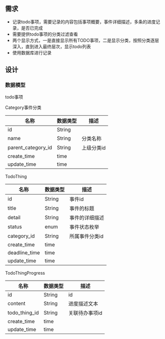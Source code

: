 ## 需求

* 记录todo事项，需要记录的内容包括事项概要，事件详细描述，多条的进度记录，是否已完成
* 需要提供todo事项的分类过滤查看
* 两个显示方式，一是直接显示所有TODO事项，二是显示分类，按照分类逐层深入，直到进入最终层次，显示todo列表
* 使用数据库进行记录

## 设计

### 数据模型

todo事项

Category事件分类

| 名称               | 数据类型 | 描述       |
| ------------------ | -------- | ---------- |
| id                 | String   |            |
| name               | String   | 分类名称   |
| parent_category_id | String   | 上级分类id |
| create_time        | time     |            |
| update_time        | time     |            |

TodoThing

| 名称            | 数据类型 | 描述           |
|---------------| -------- | -------------- |
| id            | String   | 事件id         |
| title         | String   | 事件的标题     |
| detail        | String   | 事件的详细描述 |
| status        | enum     | 事件状态枚举   |
| category_id   | String   | 所属事件分类id |
| create_time   | time     |                |
| deadline_time | time     |                |
| update_time   | time     |                |

TodoThingProgress

| 名称          | 数据类型 | 描述           |
| ------------- | -------- | -------------- |
| id            | String   | id             |
| content       | String   | 进度描述文本   |
| todo_thing_id | String   | 关联待办事项id |
| create_time   | time     |                |
| update_time   | time     |                |
